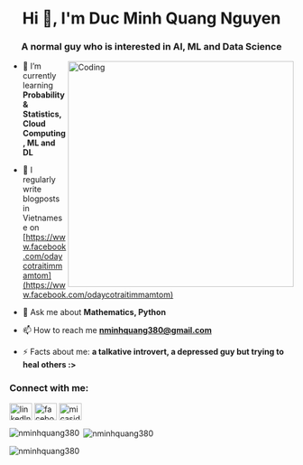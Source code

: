 
<h1 align="center">Hi 👋, I'm Duc Minh Quang Nguyen</h1>
<h3 align="center">A normal guy who is interested in AI, ML and Data Science</h3>
<img align="right" alt="Coding" width="400" src="https://media4.giphy.com/media/3ohzdKvLT1DxFxhZAI/giphy.gif?cid=ecf05e47fs9gnrr0j3yytqxf94uhq55zgqf16tew3egg24n8&rid=giphy.gif&ct=g">

- 🌱 I’m currently learning **Probability & Statistics, Cloud Computing, ML and DL**

- 📝 I regularly write blogposts in Vietnamese on [https://www.facebook.com/odaycotraitimmamtom](https://www.facebook.com/odaycotraitimmamtom)

- 💬 Ask me about **Mathematics, Python**

- 📫 How to reach me **nminhquang380@gmail.com**

- ⚡ Facts about me: **a talkative introvert, a depressed guy but trying to heal others :>**

<h3 align="left">Connect with me:</h3>
<p align="left">
<a href="https://linkedin.com/in/linkedln.com/in/micasidad" target="blank"><img align="center" src="https://raw.githubusercontent.com/rahuldkjain/github-profile-readme-generator/master/src/images/icons/Social/linked-in-alt.svg" alt="linkedln.com/in/micasidad" height="30" width="40" /></a>
<a href="https://fb.com/facebook.com/micasidad" target="blank"><img align="center" src="https://raw.githubusercontent.com/rahuldkjain/github-profile-readme-generator/master/src/images/icons/Social/facebook.svg" alt="facebook.com/micasidad" height="30" width="40" /></a>
<a href="https://instagram.com/micasidad" target="blank"><img align="center" src="https://raw.githubusercontent.com/rahuldkjain/github-profile-readme-generator/master/src/images/icons/Social/instagram.svg" alt="micasidad" height="30" width="40" /></a>
</p>

<!-- <h3 align="left">Languages and Tools:</h3>
<p align="left"> <a href="https://www.w3schools.com/cpp/" target="_blank" rel="noreferrer"> <img src="https://raw.githubusercontent.com/devicons/devicon/master/icons/cplusplus/cplusplus-original.svg" alt="cplusplus" width="40" height="40"/> </a> <a href="https://www.docker.com/" target="_blank" rel="noreferrer"> <img src="https://raw.githubusercontent.com/devicons/devicon/master/icons/docker/docker-original-wordmark.svg" alt="docker" width="40" height="40"/> </a> <a href="https://git-scm.com/" target="_blank" rel="noreferrer"> <img src="https://www.vectorlogo.zone/logos/git-scm/git-scm-icon.svg" alt="git" width="40" height="40"/> </a> <a href="https://www.linux.org/" target="_blank" rel="noreferrer"> <img src="https://raw.githubusercontent.com/devicons/devicon/master/icons/linux/linux-original.svg" alt="linux" width="40" height="40"/> </a> <a href="https://www.mongodb.com/" target="_blank" rel="noreferrer"> <img src="https://raw.githubusercontent.com/devicons/devicon/master/icons/mongodb/mongodb-original-wordmark.svg" alt="mongodb" width="40" height="40"/> </a> <a href="https://opencv.org/" target="_blank" rel="noreferrer"> <img src="https://www.vectorlogo.zone/logos/opencv/opencv-icon.svg" alt="opencv" width="40" height="40"/> </a> <a href="https://pandas.pydata.org/" target="_blank" rel="noreferrer"> <img src="https://raw.githubusercontent.com/devicons/devicon/2ae2a900d2f041da66e950e4d48052658d850630/icons/pandas/pandas-original.svg" alt="pandas" width="40" height="40"/> </a> <a href="https://www.postgresql.org" target="_blank" rel="noreferrer"> <img src="https://raw.githubusercontent.com/devicons/devicon/master/icons/postgresql/postgresql-original-wordmark.svg" alt="postgresql" width="40" height="40"/> </a> <a href="https://www.python.org" target="_blank" rel="noreferrer"> <img src="https://raw.githubusercontent.com/devicons/devicon/master/icons/python/python-original.svg" alt="python" width="40" height="40"/> </a> <a href="https://pytorch.org/" target="_blank" rel="noreferrer"> <img src="https://www.vectorlogo.zone/logos/pytorch/pytorch-icon.svg" alt="pytorch" width="40" height="40"/> </a> <a href="https://www.scala-lang.org" target="_blank" rel="noreferrer"> <img src="https://raw.githubusercontent.com/devicons/devicon/master/icons/scala/scala-original.svg" alt="scala" width="40" height="40"/> </a> <a href="https://scikit-learn.org/" target="_blank" rel="noreferrer"> <img src="https://upload.wikimedia.org/wikipedia/commons/0/05/Scikit_learn_logo_small.svg" alt="scikit_learn" width="40" height="40"/> </a> <a href="https://www.tensorflow.org" target="_blank" rel="noreferrer"> <img src="https://www.vectorlogo.zone/logos/tensorflow/tensorflow-icon.svg" alt="tensorflow" width="40" height="40"/> </a> </p> -->

<p><img align="left" src="https://github-readme-stats.vercel.app/api/top-langs?username=nminhquang380&show_icons=true&locale=en&layout=compact" alt="nminhquang380" /></p>

<p>&nbsp;<img align="center" src="https://github-readme-stats.vercel.app/api?username=nminhquang380&show_icons=true&locale=en" alt="nminhquang380" /></p>

<p><img align="center" src="https://github-readme-streak-stats.herokuapp.com/?user=nminhquang380&" alt="nminhquang380" /></p>


